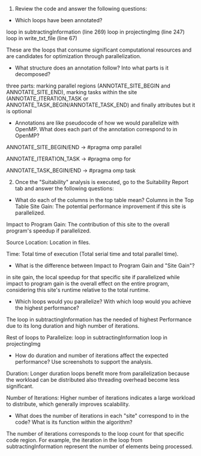1. Review the code and answer the following questions:

* Which loops have been annotated?

loop in subtractingInformation (line 269)
loop in projectingImg (line 247)
loop in write_txt_file (line 67)

These are the loops that consume significant computational resources and are candidates for optimization through parallelization.

* What structure does an annotation follow? Into what parts is it decomposed?

three parts: marking parallel regions (ANNOTATE_SITE_BEGIN and ANNOTATE_SITE_END), marking tasks within the site (ANNOTATE_ITERATION_TASK or ANNOTATE_TASK_BEGIN/ANNOTATE_TASK_END) and finally attributes but it is optional

* Annotations are like pseudocode of how we would parallelize with OpenMP. What does each part of the annotation correspond to in OpenMP?

ANNOTATE_SITE_BEGIN/END -> #pragma omp parallel

ANNOTATE_ITERATION_TASK -> #pragma omp for

ANNOTATE_TASK_BEGIN/END -> #pragma omp task

2. Once the "Suitability" analysis is executed, go to the Suitability Report tab and answer the following questions:

* What do each of the columns in the top table mean?
Columns in the Top Table
Site Gain:
The potential performance improvement if this site is parallelized.

Impact to Program Gain:
The contribution of this site to the overall program's speedup if parallelized.

Source Location:
Location in files.

Time:
Total time of execution (Total serial time and total parallel time).

* What is the difference between Impact to Program Gain and "Site Gain"?

in site gain, the local speedup for that specific site if parallelized while impact to program gain is the overall effect on the entire program, considering this site's runtime relative to the total runtime.

* Which loops would you parallelize? With which loop would you achieve the highest performance?

The loop in subtractingInformation has the needed of highest Performance due to its long duration and high number of iterations.

Rest of loops to Parallelize:
loop in subtractingInformation
loop in projectingImg

* How do duration and number of iterations affect the expected performance? Use screenshots to support the analysis.

Duration:
Longer duration loops benefit more from parallelization because the workload can be distributed also threading overhead become less significant.

Number of Iterations:
Higher number of iterations indicates a large workload to distribute, which generally improves scalability.

* What does the number of iterations in each "site" correspond to in the code? What is its function within the algorithm?

The number of iterations corresponds to the loop count for that specific code region. 
For example, the iteration in the loop from subtractingInformation represent the number of elements being processed.


